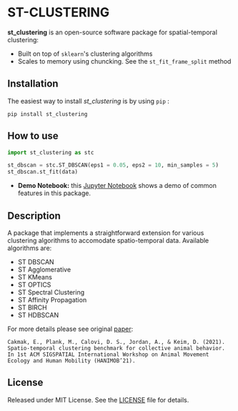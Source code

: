 # ST-CLUSTERING

**st_clustering** is an open-source software package for spatial-temporal clustering:

- Built on top of `sklearn`'s clustering algorithms
- Scales to memory using chuncking. See the `st_fit_frame_split` method

## Installation
The easiest way to install *st_clustering* is by using `pip` :

    pip install st_clustering

## How to use

```python
import st_clustering as stc

st_dbscan = stc.ST_DBSCAN(eps1 = 0.05, eps2 = 10, min_samples = 5)
st_dbscan.st_fit(data)

```

- __Demo Notebook:__ this [Jupyter Notebook](/demo/demo.ipynb) shows a demo of common features in this package.

## Description

A package that implements a straightforward extension for various clustering algorithms to accomodate spatio-temporal data. 
Available algorithms are:

- ST DBSCAN
- ST Agglomerative
- ST KMeans
- ST OPTICS
- ST Spectral Clustering
- ST Affinity Propagation
- ST BIRCH
- ST HDBSCAN

For more details please see original [paper](https://scibib.dbvis.de/uploadedFiles/Cakmak_ST_Clustering_Benchmark.pdf):

```
Cakmak, E., Plank, M., Calovi, D. S., Jordan, A., & Keim, D. (2021). Spatio-temporal clustering benchmark for collective animal behavior. In 1st ACM SIGSPATIAL International Workshop on Animal Movement Ecology and Human Mobility (HANIMOB’21).
```

## License
Released under MIT License. See the [LICENSE](LICENSE) file for details.
